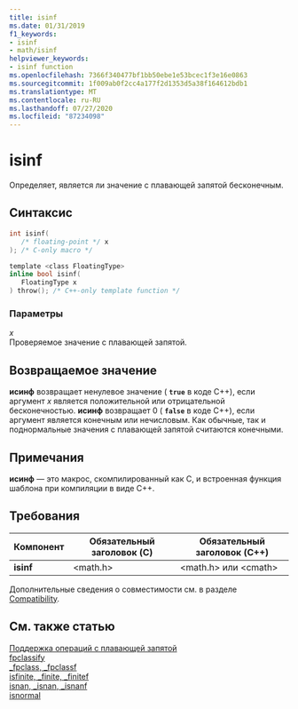 ```yaml
---
title: isinf
ms.date: 01/31/2019
f1_keywords:
- isinf
- math/isinf
helpviewer_keywords:
- isinf function
ms.openlocfilehash: 7366f340477bf1bb50ebe1e53bcec1f3e16e0863
ms.sourcegitcommit: 1f009ab0f2cc4a177f2d1353d5a38f164612bdb1
ms.translationtype: MT
ms.contentlocale: ru-RU
ms.lasthandoff: 07/27/2020
ms.locfileid: "87234098"
---
```

# <a name="isinf"></a>isinf

Определяет, является ли значение с плавающей запятой бесконечным.

## <a name="syntax"></a>Синтаксис

```C
int isinf(
   /* floating-point */ x
); /* C-only macro */

template <class FloatingType>
inline bool isinf(
   FloatingType x
) throw(); /* C++-only template function */
```

### <a name="parameters"></a>Параметры

*x*<br/>
Проверяемое значение с плавающей запятой.

## <a name="return-value"></a>Возвращаемое значение

**исинф** возвращает ненулевое значение ( **`true`** в коде C++), если аргумент *x* является положительной или отрицательной бесконечностью. **исинф** возвращает 0 ( **`false`** в коде C++), если аргумент является конечным или нечисловым. Как обычные, так и поднормальные значения с плавающей запятой считаются конечными.

## <a name="remarks"></a>Примечания

**исинф** — это макрос, скомпилированный как C, и встроенная функция шаблона при компиляции в виде C++.

## <a name="requirements"></a>Требования

|Компонент|Обязательный заголовок (C)|Обязательный заголовок (C++)|
|--------------|---------------------------|-------------------------------|
|**isinf**|\<math.h>|\<math.h> или \<cmath>|

Дополнительные сведения о совместимости см. в разделе [Compatibility](../../c-runtime-library/compatibility.md).

## <a name="see-also"></a>См. также статью

[Поддержка операций с плавающей запятой](../../c-runtime-library/floating-point-support.md)<br/>
[fpclassify](fpclassify.md)<br/>
[_fpclass, _fpclassf](fpclass-fpclassf.md)<br/>
[isfinite, _finite, _finitef](finite-finitef.md)<br/>
[isnan, _isnan, _isnanf](isnan-isnan-isnanf.md)<br/>
[isnormal](isnormal.md)<br/>
